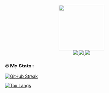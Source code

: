 <div id="header" align="center">
  <img src="https://media1.giphy.com/media/13HgwGsXF0aiGY/giphy.gif?cid=6c09b952cdddab38d388195e1f7f40e9494f99822ee4b7f9&rid=giphy.gif&ct=g" width="150"/>
</div>

<div id="badges" align="center">
  <a href="https://instagram.com/ts_family_dev" target="_blank">
    <img src="https://img.shields.io/badge/Instagram-purple?style=for-the-badge&logo=instagram&logoColor=white">
  </a>
  <a href="https://vk.com/pab10" target="_blank">
    <img src="https://img.shields.io/badge/Vkontakte-blue?style=for-the-badge&logo=vk&logoColor=white">
  </a>
  <a href="https://www.behance.net/alisadubkova" target="_blank">
    <img src="https://img.shields.io/badge/Behance-black?style=for-the-badge&logo=behance&logoColor=white">
  </a>
</div>

### :fire: My Stats :

[![GitHub Streak](http://github-readme-streak-stats.herokuapp.com?user=Opt1mus26&theme=dark&background=000000)](https://git.io/streak-stats)

[![Top Langs](https://github-readme-stats.vercel.app/api/top-langs/?username=Opt1mus26&layout=compact&theme=vision-friendly-dark)](https://github.com/anuraghazra/github-readme-stats)
